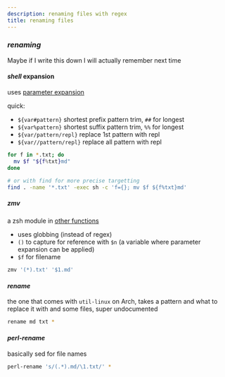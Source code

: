 ```yaml
---
description: renaming files with regex
title: renaming files
---
```


### _renaming_

Maybe if I write this down I will actually remember next time

#### _shell_ expansion

uses [parameter expansion](http://zsh.sourceforge.net/Doc/Release/Expansion.html#Parameter-Expansion)

quick:

- `${var#pattern}` shortest prefix pattern trim, `##` for longest
- `${var%pattern}` shortest suffix pattern trim, `%%` for longest
- `${var/pattern/repl}` replace 1st pattern with repl
- `${var//pattern/repl}` replace all pattern with repl

```sh
for f in *.txt; do
  mv $f "${f%txt}md"
done

# or with find for more precise targetting
find . -name '*.txt' -exec sh -c 'f={}; mv $f ${f%txt}md'
```

##### _zmv_

a zsh module in [other functions](http://zsh.sourceforge.net/Doc/Release/User-Contributions.html#Other-Functions)

- uses globbing (instead of regex)
- `()` to capture for reference with `$n`
  (a variable where parameter expansion can be applied)
- `$f` for filename

```sh
zmv '(*).txt' '$1.md'
```

#### _rename_

the one that comes with `util-linux` on Arch,
takes a pattern and what to replace it with and some files,
super undocumented

```sh
rename md txt *
```

#### _perl-rename_

basically sed for file names

```sh
perl-rename 's/(.*).md/\1.txt/' *
```
